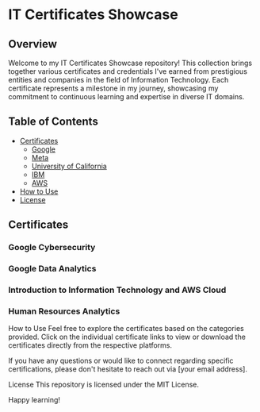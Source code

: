 # IT Certificates Showcase

## Overview

Welcome to my IT Certificates Showcase repository! This collection brings together various certificates and credentials I've earned from prestigious entities and companies in the field of Information Technology. 
Each certificate represents a milestone in my journey, showcasing my commitment to continuous learning and expertise in diverse IT domains.

## Table of Contents

- [Certificates](#certificates)
  - [Google](#google)
  - [Meta](#meta)
  - [University of California](#university-of-california)
  - [IBM](#ibm)
  - [AWS](#aws) 
- [How to Use](#how-to-use)
- [License](#license)

## Certificates

### Google Cybersecurity
### Google Data Analytics
### Introduction to Information Technology and AWS Cloud
### Human Resources Analytics 

How to Use
Feel free to explore the certificates based on the categories provided. Click on the individual certificate links to view or download the certificates directly from the respective platforms.

If you have any questions or would like to connect regarding specific certifications, please don't hesitate to reach out via [your email address].

License
This repository is licensed under the MIT License. 

Happy learning!
